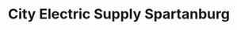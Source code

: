 ---
title: "City Electric Supply Spartanburg"
url: /spartanburg/city-electric-supply-spartanburg/
shop: Elektrisch
---